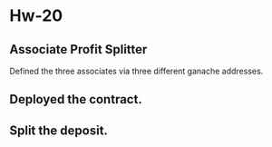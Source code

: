 # Hw-20

## Associate Profit Splitter

Defined the three associates via three different ganache addresses.

## Deployed the contract.

## Split the deposit.
